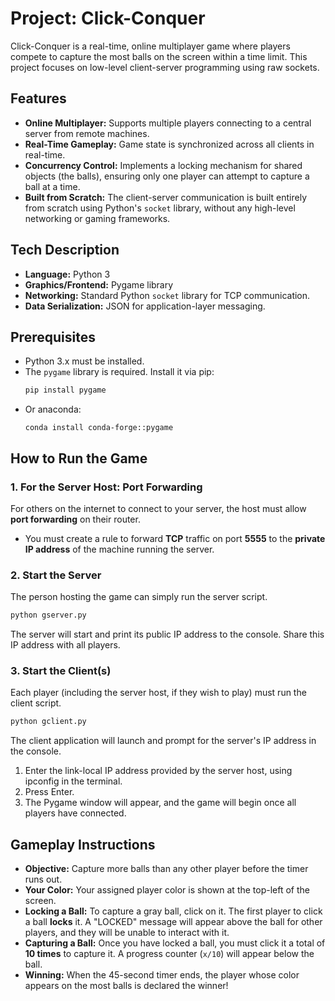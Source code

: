 # Project: Click-Conquer

Click-Conquer is a real-time, online multiplayer game where players compete to capture the most balls on the screen within a time limit. This project focuses on low-level client-server programming using raw sockets.

## Features

* **Online Multiplayer:** Supports multiple players connecting to a central server from remote machines.
* **Real-Time Gameplay:** Game state is synchronized across all clients in real-time.
* **Concurrency Control:** Implements a locking mechanism for shared objects (the balls), ensuring only one player can attempt to capture a ball at a time.
* **Built from Scratch:** The client-server communication is built entirely from scratch using Python's `socket` library, without any high-level networking or gaming frameworks.

## Tech Description

* **Language:** Python 3
* **Graphics/Frontend:** Pygame library
* **Networking:** Standard Python `socket` library for TCP communication.
* **Data Serialization:** JSON for application-layer messaging.

## Prerequisites

* Python 3.x must be installed.
* The `pygame` library is required. Install it via pip:
    ```bash
    pip install pygame
    ```
* Or anaconda: 
    ```
    conda install conda-forge::pygame
    ```

## How to Run the Game

### 1. For the Server Host: Port Forwarding

For others on the internet to connect to your server, the host must allow **port forwarding** on their router.

* You must create a rule to forward **TCP** traffic on port **5555** to the **private IP address** of the machine running the server.

### 2. Start the Server

The person hosting the game can simply run the server script.

```bash
python gserver.py
```

The server will start and print its public IP address to the console. Share this IP address with all players.

### 3. Start the Client(s)

Each player (including the server host, if they wish to play) must run the client script.

```bash
python gclient.py
```

The client application will launch and prompt for the server's IP address in the console.
1.  Enter the link-local IP address provided by the server host, using ipconfig in the terminal.
2.  Press Enter.
3.  The Pygame window will appear, and the game will begin once all players have connected.

## Gameplay Instructions

* **Objective:** Capture more balls than any other player before the timer runs out.
* **Your Color:** Your assigned player color is shown at the top-left of the screen.
* **Locking a Ball:** To capture a gray ball, click on it. The first player to click a ball **locks** it. A "LOCKED" message will appear above the ball for other players, and they will be unable to interact with it.
* **Capturing a Ball:** Once you have locked a ball, you must click it a total of **10 times** to capture it. A progress counter (`x/10`) will appear below the ball.
* **Winning:** When the 45-second timer ends, the player whose color appears on the most balls is declared the winner!
